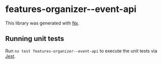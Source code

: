 # features-organizer--event-api

This library was generated with [Nx](https://nx.dev).

## Running unit tests

Run `nx test features-organizer--event-api` to execute the unit tests via [Jest](https://jestjs.io).
